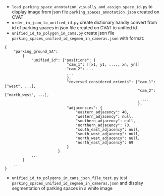 + ```load_parking_space_annotation_visually_and_assign_space_id.py``` to display image from json file ```parking_spaces_annotation.json``` created on CVAT
+ ```order_in_json_to_unified_id.py``` create dictionary handly convert from id of parking spaces in json file created on CVAT to unified id
+ ```unified_id_to_polygon_in_cams.py``` create json file ```parking_spaces_unified_id_segmen_in_cameras.json``` with format:
```
{
    "parking_ground_SA":
        {
            "unified_id": {"positions": {
                            "cam_1": [[x1, y1, ...., xn, yn]]
                            "cam_2": ...
                            ...
                            },
                            "reversed_considered_orients": {"cam_1": ["west", ...],
                                                            "cam_2": ["north_west", ...],
                                                            .....
                                                            },
                            "adjacencies": {
                                "eastern_adjacency": 40,
                                "western_adjacency": null,
                                "southern_adjacency": null,
                                "northern_adjacency": 70,
                                "south_east_adjacency": null,
                                "south_west_adjacency": null,
                                "north_west_adjacency": null,
                                "north_east_adjacency": 69
                            }
                        }
            ...
        }
    ...
}
```
+ ```unified_id_to_polygons_in_cams_json_file_test.py``` test ```parking_spaces_unified_id_segmen_in_cameras.json``` and display segmentation of parking spaces in a white image